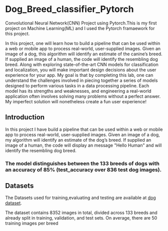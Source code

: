 
# Dog_Breed_classifier_Pytorch 

Convolutional Neural Network(CNN) Project using Pytorch.This is my first project on Machine Learning(ML) and I used the Pytorch framaework for this project.

In this project, one will learn how to build a pipeline that can be used within a web or mobile app to process real-world, user-supplied images. Given an image of a dog, this algorithm will identify an estimate of the canine’s breed. If supplied an image of a human, the code will identify the resembling dog breed.
Along with exploring state-of-the-art CNN models for classification and localization, you will make important design decisions about the user experience for your app. My goal is that by completing this lab, one can understand the challenges involved in piecing together a series of models designed to perform various tasks in a data processing pipeline. Each model has its strengths and weaknesses, and engineering a real-world application often involves solving many problems without a perfect answer. My imperfect solution will nonetheless create a fun user experience!



## Introduction

In this project I have  build a pipeline that can be used within a web or mobile app to process real-world, user-supplied images. Given an image of a dog, my algorithm will identify an estimate of the dog’s breed. If supplied an image of a human, the code will display an message "Hello Human" and  will identify the resembling dog breed.

### The  model distinguishes between the 133 breeds  of dogs with an accuracy of 85%  (test_accuracy over 836 test dog images).

## Datasets

The Datasets used for training,evaluating and testing are available at [dog dataset](https://s3-us-west-1.amazonaws.com/udacity-aind/dog-project/dogImages.zip).

The dataset contains 8352 images in total, divided across 133 breeds and already split in training, validation, and test sets. On average, there are 50 training images per breed




